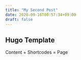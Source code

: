 ```yaml
---
title: "My Second Post"
date: 2020-09-16T00:57:34+09:00
draft: false
---
```


## Hugo Template

Content + Shortcodes = Page
